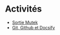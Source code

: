 # Activités

<!-- generate -->

* [Sortie Mutek ](activites/1_sortie_mutek/)
* [Git, Github et Docsify](activites/2_repoDocsify/)

